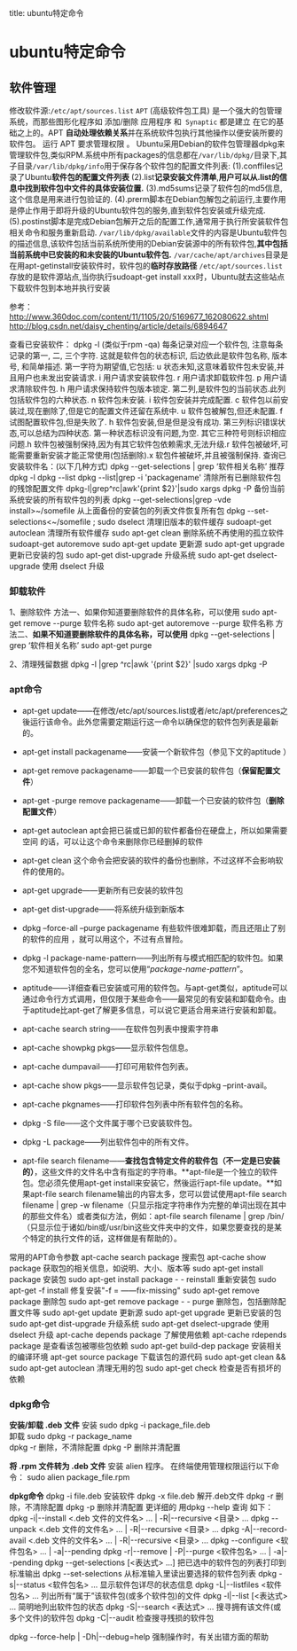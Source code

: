 title: ubuntu特定命令 

#  ubuntu特定命令 
##  软件管理 
修改软件源:` /etc/apt/sources.list `
` APT ` (高级软件包工具) 是一个强大的包管理系统，而那些图形化程序如 添加/删除 应用程序 和`  Synaptic ` 都是建立 在它的基础之上的。APT **自动处理依赖关系**并在系统软件包执行其他操作以便安装所要的软件包。 运行 APT 要求管理权限 。 
Ubuntu采用Debian的软件包管理器dpkg来管理软件包,类似RPM.系统中所有packages的信息都在` /var/lib/dpkg/ `目录下,其子目录` /var/lib/dpkg/info `用于保存各个软件包的配置文件列表:
(1).conffiles记录了Ubuntu**软件包的配置文件列表**
(2).list**记录安装文件清单**,**用户可以从.list的信息中找到软件包中文件的具体安装位置.**
(3).md5sums记录了软件包的md5信息,这个信息是用来进行包验证的.
(4).prerm脚本在Debian包解包之前运行,主要作用是停止作用于即将升级的Ubuntu软件包的服务,直到软件包安装或升级完成.
(5).postinst脚本是完成Debian包解开之后的配置工作,通常用于执行所安装软件包相关命令和服务重新启动.
` /var/lib/dpkg/available `文件的内容是Ubuntu软件包的描述信息,该软件包括当前系统所使用的Debian安装源中的所有软件包,**其中包括当前系统中已安装的和未安装的Ubuntu软件包.**
` /var/cache/apt/archives `目录是在用apt-getinstall安装软件时，软件包的**临时存放路径**
` /etc/apt/sources.list `存放的是软件源站点,当你执行sudoapt-get install xxx时，Ubuntu就去这些站点下载软件包到本地并执行安装

参考：http://www.360doc.com/content/11/1105/20/5169677_162080622.shtml
http://blog.csdn.net/daisy_chenting/article/details/6894647

查看已安装软件：
	dpkg -l (类似于rpm -qa)
	每条记录对应一个软件包, 注意每条记录的第一, 二, 三个字符. 这就是软件包的状态标识, 后边依此是软件包名称, 版本号, 和简单描述.
	第一字符为期望值,它包括:
		u 状态未知,这意味着软件包未安装,并且用户也未发出安装请求.
		i 用户请求安装软件包.
		r 用户请求卸载软件包.
		p 用户请求清除软件包.
		h 用户请求保持软件包版本锁定.
	第二列,是软件包的当前状态.此列包括软件包的六种状态.
		n 软件包未安装.
		i 软件包安装并完成配置.
		c 软件包以前安装过,现在删除了,但是它的配置文件还留在系统中.
		u 软件包被解包,但还未配置.
		f 试图配置软件包,但是失败了.
		h 软件包安装,但是但是没有成功.
	第三列标识错误状态,可以总结为四种状态. 第一种状态标识没有问题,为空. 其它三种符号则标识相应问题.h 软件包被强制保持,因为有其它软件包依赖需求,无法升级.r 软件包被破坏,可能需要重新安装才能正常使用(包括删除).x 软包件被破坏,并且被强制保持.
查询已安装软件名：(以下几种方式)
	dpkg --get-selections | grep ‘软件相关名称’  推荐
	dpkg -l
	dpkg --list
	dpkg --list|grep -i  'packagename' 
清除所有已删除软件包的残馀配置文件
	dpkg-l|grep^rc|awk'{print $2}'|sudo xargs dpkg -P
备份当前系统安装的所有软件包的列表
	dpkg --get-selections|grep -vde install>~/somefile
从上面备份的安装包的列表文件恢复所有包
	dpkg --set-selections<~/somefile ; sudo dselect
清理旧版本的软件缓存
	sudoapt-get autoclean
清理所有软件缓存
	sudo apt-get clean
删除系统不再使用的孤立软件
	sudoapt-get autoremove
sudo apt-get update 更新源 
sudo apt-get upgrade 更新已安装的包 
sudo apt-get dist-upgrade 升级系统 
sudo apt-get dselect-upgrade 使用 dselect 升级 

###  卸载软件 
1、删除软件 
方法一、如果你知道要删除软件的具体名称，可以使用 
	sudo apt-get remove --purge 软件名称 
	sudo apt-get autoremove --purge 软件名称 
方法二、**如果不知道要删除软件的具体名称，可以使用** 
	dpkg --get-selections | grep ‘软件相关名称’ 
	sudo apt-get purge 

2、清理残留数据 
	dpkg -l |grep ^rc|awk '{print $2}' |sudo xargs dpkg -P 


###  apt命令 
* apt-get update——在修改/etc/apt/sources.list或者/etc/apt/preferences之後运行该命令。此外您需要定期运行这一命令以确保您的软件包列表是最新的。
* apt-get install packagename——安装一个新软件包（参见下文的aptitude ）
* apt-get remove packagename——卸载一个已安装的软件包（**保留配置文件**）
* apt-get -purge remove packagename——卸载一个已安装的软件包（**删除配置文件**）
* apt-get autoclean  apt会把已装或已卸的软件都备份在硬盘上，所以如果需要空间 的话，可以让这个命令来删除你已经删掉的软件
* apt-get clean 这个命令会把安装的软件的备份也删除，不过这样不会影响软件的使用的。
* apt-get upgrade——更新所有已安装的软件包
* apt-get dist-upgrade——将系统升级到新版本

* dpkg –force-all –purge packagename 有些软件很难卸载，而且还阻止了别的软件的应用 ，就可以用这个，不过有点冒险。
* dpkg -l package-name-pattern——列出所有与模式相匹配的软件包。如果您不知道软件包的全名，您可以使用“*package-name-pattern*”。
* aptitude——详细查看已安装或可用的软件包。与apt-get类似，aptitude可以通过命令行方式调用，但仅限于某些命令——最常见的有安装和卸载命令。由于aptitude比apt-get了解更多信息，可以说它更适合用来进行安装和卸载。

* apt-cache search string——在软件包列表中搜索字符串
* apt-cache showpkg pkgs——显示软件包信息。
* apt-cache dumpavail——打印可用软件包列表。
* apt-cache show pkgs——显示软件包记录，类似于dpkg –print-avail。
* apt-cache pkgnames——打印软件包列表中所有软件包的名称。
* dpkg -S file——这个文件属于哪个已安装软件包。
* dpkg -L package——列出软件包中的所有文件。

* apt-file search filename——**查找包含特定文件的软件包（不一定是已安装的）**，这些文件的文件名中含有指定的字符串。**apt-file是一个独立的软件包。您必须先使用apt-get install来安装它，然後运行apt-file update。**如果apt-file search filename输出的内容太多，您可以尝试使用apt-file search filename | grep -w filename（只显示指定字符串作为完整的单词出现在其中的那些文件名）或者类似方法，例如：apt-file search filename | grep /bin/（只显示位于诸如/bin或/usr/bin这些文件夹中的文件，如果您要查找的是某个特定的执行文件的话，这样做是有帮助的）。

常用的APT命令参数 
apt-cache search package 搜索包 
apt-cache show package 获取包的相关信息，如说明、大小、版本等 
sudo apt-get install package 安装包 
sudo apt-get install package - - reinstall 重新安装包 
sudo apt-get -f install 修复安装"-f = ――fix-missing" 
sudo apt-get remove package 删除包 
sudo apt-get remove package - - purge 删除包，包括删除配置文件等 
sudo apt-get update 更新源 
sudo apt-get upgrade 更新已安装的包 
sudo apt-get dist-upgrade 升级系统 
sudo apt-get dselect-upgrade 使用 dselect 升级 
apt-cache depends package 了解使用依赖 
apt-cache rdepends package 是查看该包被哪些包依赖 
sudo apt-get build-dep package 安装相关的编译环境 
apt-get source package 下载该包的源代码 
sudo apt-get clean && sudo apt-get autoclean 清理无用的包 
sudo apt-get check 检查是否有损坏的依赖 
###  dpkg命令 
**安装/卸载 .deb 文件** 
安装
	sudo dpkg -i package_file.deb  
卸载
	sudo dpkg -r package_name   
	dpkg -r 删除，不清除配置
	dpkg -P 删除并清配置 

**将 .rpm 文件转为 .deb 文件** 
安装 alien 程序。 
在终端使用管理权限运行以下命令： 
	sudo alien package_file.rpm   

**dpkg命令**
dpkg -i file.deb 安装软件 
dpkg -x file.deb 解开.deb文件 
dpkg -r 删除，不清除配置
dpkg -p 删除并清配置 
更详细的 用dpkg --help 查询 如下： 
dpkg -i|--install <.deb 文件的文件名> ... | -R|--recursive <目录> ... 
dpkg --unpack <.deb 文件的文件名> ... | -R|--recursive <目录> ... 
dpkg -A|--record-avail <.deb 文件的文件名> ... | -R|--recursive <目录> ... 
dpkg --configure <软件包名> ... | -a|--pending 
dpkg -r|--remove | -P|--purge <软件包名> ... | -a|--pending 
dpkg --get-selections [<表达式> ...] 把已选中的软件包的列表打印到标准输出 
dpkg --set-selections 从标准输入里读出要选择的软件包列表 
dpkg -s|--status <软件包名> ... 显示软件包详尽的状态信息 
dpkg -L|--listfiles <软件包名> ... 列出所有“属于”该软件包(或多个软件包)的文件 
dpkg -l|--list [<表达式> ... 简明地列出软件包的状态 
dpkg -S|--search <表达式> ... 搜寻拥有该文件(或多个文件)的软件包 
dpkg -C|--audit 检查搜寻残损的软件包 

dpkg --force-help | -Dh|--debug=help 强制操作时，有关出错方面的帮助 
